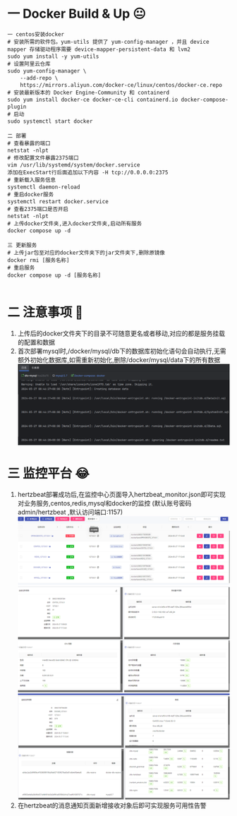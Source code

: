 # 一 Docker Build & Up 😐

```text
一 centos安装docker
# 安装所需的软件包。yum-utils 提供了 yum-config-manager ，并且 device mapper 存储驱动程序需要 device-mapper-persistent-data 和 lvm2
sudo yum install -y yum-utils 
# 设置阿里云仓库
sudo yum-config-manager \
    --add-repo \
    https://mirrors.aliyun.com/docker-ce/linux/centos/docker-ce.repo
# 安装最新版本的 Docker Engine-Community 和 containerd
sudo yum install docker-ce docker-ce-cli containerd.io docker-compose-plugin
# 启动
sudo systemctl start docker 

二 部署
# 查看暴露的端口
netstat -nlpt
# 修改配置文件暴露2375端口
vim /usr/lib/systemd/system/docker.service
添加在ExecStart行后面追加以下内容 -H tcp://0.0.0.0:2375
# 重新载入服务信息
systemctl daemon-reload
# 重启docker服务
systemctl restart docker.service
# 查看2375端口是否开启
netstat -nlpt
# 上传docker文件夹,进入docker文件夹,启动所有服务
docker compose up -d

三 更新服务
# 上传jar包至对应的docker文件夹下的jar文件夹下,删除原镜像
docker rmi [服务名称]
# 重启服务
docker compose up -d [服务名称]


```

# 二 注意事项 🤔

1. 上传后的docker文件夹下的目录不可随意更名或者移动,对应的都是服务挂载的配置和数据
2. 首次部署mysql时,/docker/mysql/db下的数据库初始化语句会自动执行,无需额外初始化数据库,如需重新初始化,删除/docker/mysql/data下的所有数据
   ![img.png](png/img.png)

# 三 监控平台 😂

1. hertzbeat部署成功后,在监控中心页面导入hertzbeat_monitor.json即可实现对业务服务,centos,redis,mysql和docker的监控
   (默认账号密码 admin/hertzbeat ,默认访问端口:1157)
   ![img_2.png](png/img_2.png)
   ![img_3.png](png/img_3.png)
   ![img_4.png](png/img_4.png)
2. 在hertzbeat的消息通知页面新增接收对象后即可实现服务可用性告警

   


